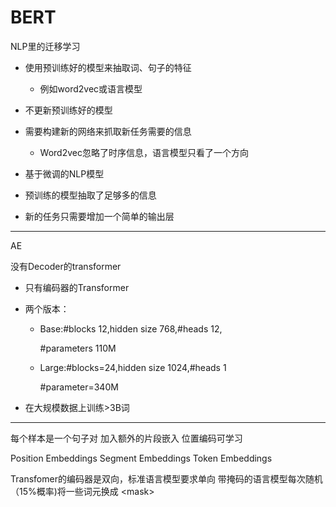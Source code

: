 # BERT

NLP里的迁移学习

- 使用预训练好的模型来抽取词、句子的特征
  - 例如word2vec或语言模型
- 不更新预训练好的模型
- 需要构建新的网络来抓取新任务需要的信息
  - Word2vec忽略了时序信息，语言模型只看了一个方向



- 基于微调的NLP模型
- 预训练的模型抽取了足够多的信息
- 新的任务只需要增加一个简单的输出层

---

AE

没有Decoder的transformer

- 只有编码器的Transformer

- 两个版本：

  - Base:#blocks 12,hidden size 768,#heads 12,

    #parameters 110M

  - Large:#blocks=24,hidden size 1024,#heads 1

    #parameter=340M

- 在大规模数据上训练>3B词

---

每个样本是一个句子对
加入额外的片段嵌入
位置编码可学习

Position Embeddings
Segment Embeddings
Token Embeddings

Transfomer的编码器是双向，标准语言模型要求单向
带掩码的语言模型每次随机（15%概率)将一些词元换成
\<mask\>